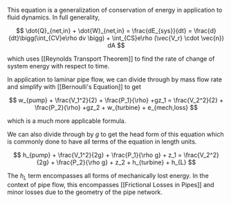 This equation is a generalization of conservation of energy in application to fluid dynamics. In full generality,

$$
\dot{Q}_{net,in} + \dot{W}_{net,in} = \frac{dE_{sys}}{dt} = \frac{d}{dt}\bigg(\int_{CV}e\rho dv \bigg) + \int_{CS}e\rho (\vec{V_r} \cdot \vec{n}) dA
$$

which uses [[Reynolds Transport Theorem]] to find the rate of change of system energy with respect to time.

In application to laminar pipe flow, we can divide through by mass flow rate and simplify with [[Bernoulli's Equation]] to get

$$
w_{pump} + \frac{V_1^2}{2} + \frac{P_1}{\rho} +gz_1 = \frac{V_2^2}{2} + \frac{P_2}{\rho} +gz_2 + w_{turbine} + e_{mech,loss}
$$

which is a much more applicable formula.

We can also divide through by $g$ to get the head form of this equation which is commonly done to have all terms of the equation in length units.

$$
h_{pump} + \frac{V_1^2}{2g} + \frac{P_1}{\rho g} + z_1 = \frac{V_2^2}{2g} + \frac{P_2}{\rho g} + z_2 + h_{turbine} + h_{L}
$$

The $h_L$ term encompasses all forms of mechanically lost energy. In the context of pipe flow, this encompasses [[Frictional Losses in Pipes]] and minor losses due to the geometry of the pipe network.